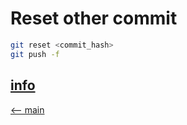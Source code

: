 # Reset other commit

```bash
git reset <commit_hash>
git push -f
```

[info](https://stackoverflow.com/questions/22682870/how-can-i-undo-pushed-commits-using-git)
---

[<-- main](/README.md)
